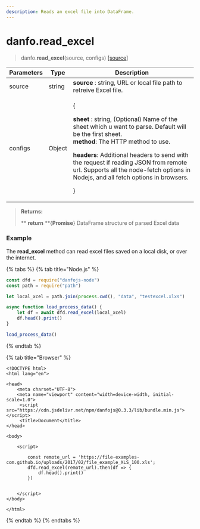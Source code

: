 ```yaml
---
description: Reads an excel file into DataFrame.
---
```


# danfo.read_excel

> danfo.**read_excel**(source, configs) [\[source](https://github.com/opensource9ja/danfojs/blob/849d14c8e7fa79bce4ffa9d0d177639047313520/danfojs/src/io/reader.js#L89)]

| Parameters | Type   | Description                                                                                                                                                                                                                                                                                                                                                                                      |
| ---------- | ------ | ------------------------------------------------------------------------------------------------------------------------------------------------------------------------------------------------------------------------------------------------------------------------------------------------------------------------------------------------------------------------------------------------ |
| source     | string | **source** : string, URL or local file path to retreive Excel file.                                                                                                                                                                                                                                                                                                                              |
| configs    | Object | <p>{</p><p><strong>sheet</strong> : string, (Optional) Name of the sheet which u want to parse. Default will be the first sheet.<br><strong>method</strong>: The HTTP method to use.</p><p><strong>headers</strong>: Additional headers to send with the request if reading JSON from remote url. Supports all the node-fetch options in Nodejs, and all fetch options in browsers. </p><p>}</p> |

> **Returns:**
>
> **       **return** **{**Promise**} DataFrame structure of parsed Excel data

### Example

The **read_excel** method can read excel files saved on a local disk, or over the internet.

{% tabs %}
{% tab title="Node.js" %}
```javascript
const dfd = require("danfojs-node")
const path = require("path")

let local_xcel = path.join(process.cwd(), "data", "testexcel.xlxs")

async function load_process_data() {
    let df = await dfd.read_excel(local_xcel)
    df.head().print()
}

load_process_data()
```
{% endtab %}

{% tab title="Browser" %}
```markup
<!DOCTYPE html>
<html lang="en">

<head>
    <meta charset="UTF-8">
    <meta name="viewport" content="width=device-width, initial-scale=1.0">
     <script src="https://cdn.jsdelivr.net/npm/danfojs@0.3.3/lib/bundle.min.js"></script>
     <title>Document</title>
</head>

<body>

    <script>

        const remote_url = 'https://file-examples-com.github.io/uploads/2017/02/file_example_XLS_100.xls';
        dfd.read_excel(remote_url).then(df => {
            df.head().print()
        })

         
    </script>
</body>

</html>

```
{% endtab %}
{% endtabs %}
